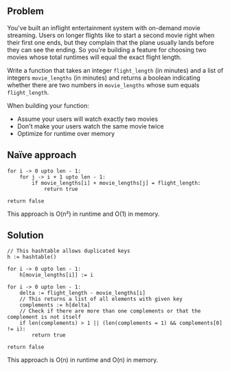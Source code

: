 ## Problem
You've built an inflight entertainment system with on-demand movie streaming. Users on longer flights like to start a second movie right when their first one ends, but they complain that the plane usually lands before they can see the ending. So you're building a feature for choosing two movies whose total runtimes will equal the exact flight length.

Write a function that takes an integer `flight_length` (in minutes) and a list of integers `movie_lengths` (in minutes) and returns a boolean indicating whether there are two numbers in `movie_lengths` whose sum equals `flight_length`.

When building your function:
- Assume your users will watch exactly two movies
- Don't make your users watch the same movie twice
- Optimize for runtime over memory

## Naïve approach
```
for i -> 0 upto len - 1:
    for j -> i + 1 upto len - 1:
        if movie_lengths[i] + movie_lengths[j] = flight_length:
            return true

return false
```

This approach is O(n²) in runtime and O(1) in memory.

## Solution
```
// This hashtable allows duplicated keys
h := hashtable()

for i -> 0 upto len - 1:
    h[movie_lengths[i]] := i

for i -> 0 upto len - 1:
    delta := flight_length - movie_lengths[i]
    // This returns a list of all elements with given key
    complements := h[delta]
    // Check if there are more than one complements or that the complement is not itself
    if len(complements) > 1 || (len(complements = 1) && complements[0] != i):
        return true

return false
```

This approach is O(n) in runtime and O(n) in memory.
